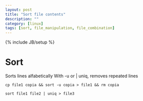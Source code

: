 ```yaml
---
layout: post
title: "Sort file contents"
description: ""
category: [linux]
tags: [sort, file_manipulation, file_combination]
---
```

{% include JB/setup %}

# Sort
Sorts lines alfabetically
With -u or | uniq, removes repeated lines

    cp file1 copia && sort -u copia > file1 && rm copia

    sort file1 file2 | uniq > file3


